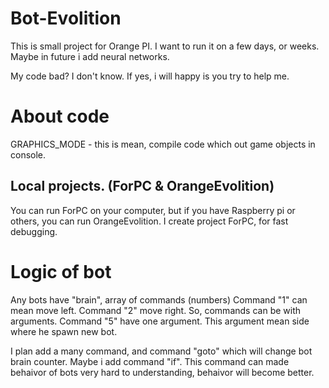 # Bot-Evolition

This is small project for Orange PI. I want to run it on a few days, or weeks. Maybe in future i add neural networks.

My code bad? I don't know. If yes, i will happy is you try to help me.

# About code
GRAPHICS_MODE - this is mean, compile code which out game objects in console.

## Local projects. (ForPC & OrangeEvolition)
You can run ForPC on your computer, but if you have Raspberry pi or others, you can run OrangeEvolition.
I create project ForPC, for fast debugging.


# Logic of bot
Any bots have "brain", array of commands (numbers)
Command "1" can mean move left. Command "2" move right.
So, commands can be with arguments. Command "5" have one argument. This argument mean side where he spawn new bot.

I plan add a many command, and command "goto" which will change bot brain counter. Maybe i add command "if". This command can made behaivor of bots very hard to understanding, behaivor will become better.

